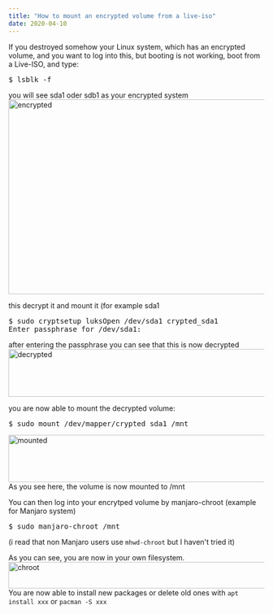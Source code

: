 ```yaml
---
title: "How to mount an encrypted volume from a live-iso"
date: 2020-04-10
---
```


If you destroyed somehow your Linux system, which has an encrypted volume, and you want to log into this, but booting is not working, boot from a Live-ISO, and type:
<pre>$ lsblk -f</pre>
you will see sda1 oder sdb1 as your encrypted system
<img class="alignnone size-full wp-image-499" src="https://joergi77.files.wordpress.com/2020/04/encrypted.png" alt="encrypted" width="806" height="383" />

this decrypt it and mount it (for example sda1
<pre>$ sudo cryptsetup luksOpen /dev/sda1 crypted_sda1
Enter passphrase for /dev/sda1:</pre>
after entering the passphrase you can see that this is now decrypted<img class="alignnone size-full wp-image-500" src="https://joergi77.files.wordpress.com/2020/04/decrypted.png" alt="decrypted" width="944" height="94" />

you are now able to mount the decrypted volume:
<pre>$ sudo mount /dev/mapper/crypted_sda1 /mnt</pre>
<img class="alignnone size-full wp-image-503" src="https://joergi77.files.wordpress.com/2020/04/mounted.png" alt="mounted" width="938" height="93" />
As you see here, the volume is now mounted to /mnt

You can then log into your encrytped volume by manjaro-chroot (example for Manjaro system)
<pre>$ sudo manjaro-chroot /mnt</pre>
(i read that non Manjaro users use `mhwd-chroot` but I haven't tried it)

As you can see, you are now in your own filesystem.
<img class="alignnone size-full wp-image-504" src="https://joergi77.files.wordpress.com/2020/04/chroot.png" alt="chroot" width="552" height="52" />
You are now able to install new packages or delete old ones with `apt install xxx` or `pacman -S xxx`

